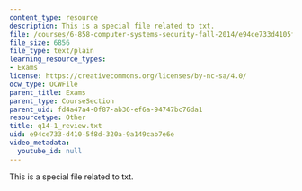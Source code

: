 ```yaml
---
content_type: resource
description: This is a special file related to txt.
file: /courses/6-858-computer-systems-security-fall-2014/e94ce733d4105f8d320a9a149cab7e6e_q14-1_review.txt
file_size: 6856
file_type: text/plain
learning_resource_types:
- Exams
license: https://creativecommons.org/licenses/by-nc-sa/4.0/
ocw_type: OCWFile
parent_title: Exams
parent_type: CourseSection
parent_uid: fd4a47a4-0f87-ab36-ef6a-94747bc76da1
resourcetype: Other
title: q14-1_review.txt
uid: e94ce733-d410-5f8d-320a-9a149cab7e6e
video_metadata:
  youtube_id: null
---
```

This is a special file related to txt.